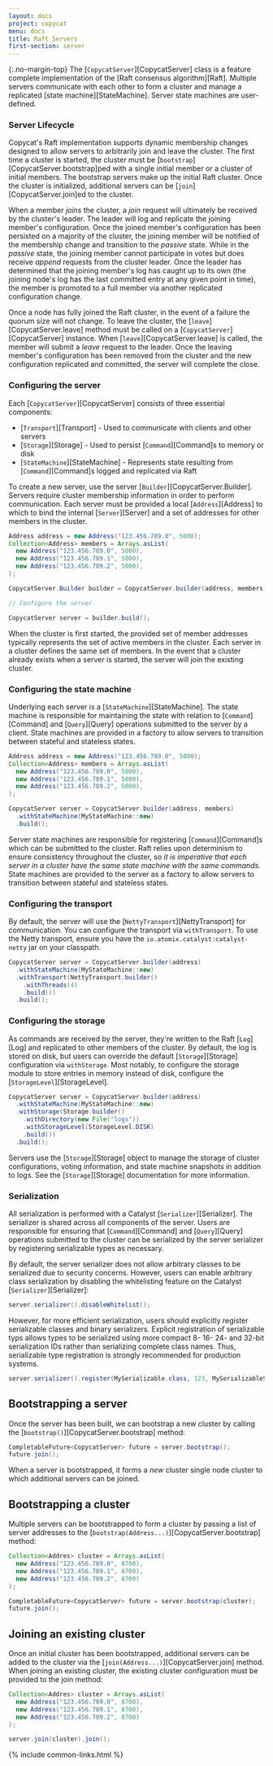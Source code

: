 ```yaml
---
layout: docs
project: copycat
menu: docs
title: Raft Servers
first-section: server
---
```


{:.no-margin-top}
The [`CopycatServer`][CopycatServer] class is a feature complete implementation of the [Raft consensus algorithm][Raft]. Multiple servers communicate with each other to form a cluster and manage a replicated [state machine][StateMachine]. Server state machines are user-defined.

### Server Lifecycle

Copycat's Raft implementation supports dynamic membership changes designed to allow servers to arbitrarily join and leave the cluster. The first time a cluster is started, the cluster must be [`bootstrap`][CopycatServer.bootstrap]ped with a single initial member or a cluster of initial members. The bootstrap servers make up the initial Raft cluster. Once the cluster is initialized, additional servers can be [`join`][CopycatServer.join]ed to the cluster.

When a member *joins* the cluster, a *join* request will ultimately be received by the cluster's leader. The leader will log and replicate the joining member's configuration. Once the joined member's configuration has been persisted on a majority of the cluster, the joining member will be notified of the membership change and transition to the *passive* state. While in the *passive* state, the joining member cannot participate in votes but does receive *append* requests from the cluster leader. Once the leader has determined that the joining member's log has caught up to its own (the joining node's log has the last committed entry at any given point in time), the member is promoted to a full member via another replicated configuration change.

Once a node has fully joined the Raft cluster, in the event of a failure the quorum size will not change. To leave the cluster, the [`leave`][CopycatServer.leave] method must be called on a [`CopycatServer`][CopycatServer] instance. When [`leave`][CopycatServer.leave] is called, the member will submit a *leave* request to the leader. Once the leaving member's configuration has been removed from the cluster and the new configuration replicated and committed, the server will complete the close.

### Configuring the server

Each [`CopycatServer`][CopycatServer] consists of three essential components:

* [`Transport`][Transport] - Used to communicate with clients and other servers
* [`Storage`][Storage] - Used to persist [`Command`][Command]s to memory or disk
* [`StateMachine`][StateMachine] - Represents state resulting from [`Command`][Command]s logged and replicated via Raft

To create a new server, use the server [`Builder`][CopycatServer.Builder]. Servers require cluster membership information in order to perform communication. Each server must be provided a local [`Address`][Address] to which to bind the internal [`Server`][Server] and a set of addresses for other members in the cluster.

```java
Address address = new Address("123.456.789.0", 5000);
Collection<Address> members = Arrays.asList(
  new Address("123.456.789.0", 5000),
  new Address("123.456.789.1", 5000),
  new Address("123.456.789.2", 5000),
);

CopycatServer.Builder builder = CopycatServer.builder(address, members);

// Configure the server

CopycatServer server = builder.build();
```

When the cluster is first started, the provided set of member addresses typically represents the set of active members in the cluster. Each server in a cluster defines the same set of members. In the event that a cluster already exists when a server is started, the server will join the existing cluster.

### Configuring the state machine
Underlying each server is a [`StateMachine`][StateMachine]. The state machine is responsible for maintaining the state with relation to [`Command`][Command] and [`Query`][Query] operations submitted to the server by a client. State machines are provided in a factory to allow servers to transition between stateful and stateless states.

```java
Address address = new Address("123.456.789.0", 5000);
Collection<Address> members = Arrays.asList(
  new Address("123.456.789.0", 5000),
  new Address("123.456.789.1", 5000),
  new Address("123.456.789.2", 5000),
);

CopycatServer server = CopycatServer.builder(address, members)
  .withStateMachine(MyStateMachine::new)
  .build();
```

Server state machines are responsible for registering [`Command`][Command]s which can be submitted to the cluster. Raft relies upon determinism to ensure consistency throughout the cluster, so *it is imperative that each server in a cluster have the same state machine with the same commands.* State machines are provided to the server as a factory to allow servers to transition between stateful and stateless states.

### Configuring the transport
By default, the server will use the [`NettyTransport`][NettyTransport] for communication. You can configure the transport via `withTransport`. To use the Netty transport, ensure you have the `io.atomix.catalyst:catalyst-netty` jar on your classpath.

```java
CopycatServer server = CopycatServer.builder(address)
  .withStateMachine(MyStateMachine::new)
  .withTransport(NettyTransport.builder()
    .withThreads(4)
    .build())
  .build();
```

### Configuring the storage

As commands are received by the server, they're written to the Raft [`Log`][Log] and replicated to other members of the cluster. By default, the log is stored on disk, but users can override the default [`Storage`][Storage] configuration via `withStorage`. Most notably, to configure the storage module to store entries in memory instead of disk, configure the [`StorageLevel`][StorageLevel].

```java
CopycatServer server = CopycatServer.builder(address)
  .withStateMachine(MyStateMachine::new)
  .withStorage(Storage.builder()
    .withDirectory(new File("logs"))
    .withStorageLevel(StorageLevel.DISK)
    .build())
  .build();
```

Servers use the [`Storage`][Storage] object to manage the storage of cluster configurations, voting information, and state machine snapshots in addition to logs. See the [`Storage`][Storage] documentation for more information.

### Serialization

All serialization is performed with a Catalyst [`Serializer`][Serializer]. The serializer is shared across all components of the server. Users are responsible for ensuring that [`Command`][Command] and [`Query`][Query] operations submitted to the cluster can be serialized by the server serializer by registering serializable types as necessary.

By default, the server serializer does not allow arbitrary classes to be serialized due to security concerns. However, users can enable arbitrary class serialization by disabling the whitelisting feature on the Catalyst [`Serializer`][Serializer]:

```java
server.serializer().disableWhitelist();
```

However, for more efficient serialization, users should explicitly register serializable classes and binary serializers. Explicit registration of serializable typs allows types to be serialized using more compact 8- 16- 24- and 32-bit serialization IDs rather than serializing complete class names. Thus, serializable type registration is strongly recommended for production systems.

```java
server.serializer().register(MySerializable.class, 123, MySerializableSerializer.class);
```

## Bootstrapping a server

Once the server has been built, we can bootstrap a new cluster by calling the [`bootstrap()`][CopycatServer.bootstrap] method:

```java
CompletableFuture<CopycatServer> future = server.bootstrap();
future.join();
```

When a server is bootstrapped, it forms a *new* cluster single node cluster to which additional servers can be joined.

## Bootstrapping a cluster

Multiple servers can be bootstrapped to form a cluster by passing a list of server addresses to the [`bootstrap(Address...)`][CopycatServer.bootstrap] method:

```java
Collection<Addres> cluster = Arrays.asList(
  new Address("123.456.789.0", 8700),
  new Address("123.456.789.1", 8700),
  new Address("123.456.789.2", 8700)
);

CompletableFuture<CopycatServer> future = server.bootstrap(cluster);
future.join();
```

## Joining an existing cluster

Once an initial cluster has been bootstrapped, additional servers can be added to the cluster via the [`join(Address...)`][CopycatServer.join] method. When joining an existing cluster, the existing cluster configuration must be provided to the join method:

```java
Collection<Addres> cluster = Arrays.asList(
  new Address("123.456.789.0", 8700),
  new Address("123.456.789.1", 8700),
  new Address("123.456.789.2", 8700)
);

server.join(cluster).join();
```

{% include common-links.html %}
